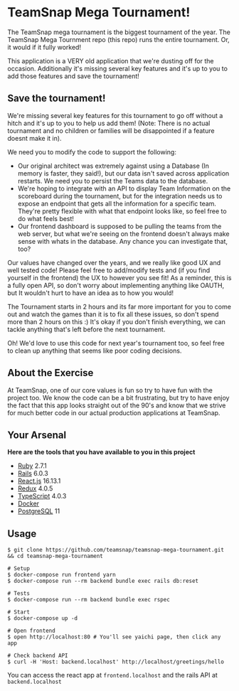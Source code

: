 # TeamSnap Mega Tournament!

The TeamSnap mega tournament is the biggest tournament of the year. The TeamSnap Mega Tournment repo (this repo) runs the entire tournament. Or, it would if it fully worked!

This application is a VERY old application that we're dusting off for the occasion. Additionally it's missing several key features and it's up to you to add those features and save the tournament!

## Save the tournament!

We're missing several key features for this tournament to go off without a hitch and it's up to you to help us add them! (Note: There is no actual tournament and no children or families will be disappointed if a feature doesnt make it in).

We need you to modify the code to support the following:
- Our original architect was extremely against using a Database (In memory is faster, they said!), but our data isn't saved across application restarts. We need you to persist the Teams data to the database.
- We're hoping to integrate with an API to display Team Information on the scoreboard during the tournament, but for the integration needs us to expose an endpoint that gets all the information for a specific team. They're pretty flexible with what that endpoint looks like, so feel free to do what feels best!
- Our frontend dashboard is supposed to be pulling the teams from the web server, but what we're seeing on the frontend doesn't always make sense with whats in the database. Any chance you can investigate that, too?

Our values have changed over the years, and we really like good UX and well tested code! Please feel free to add/modify tests and (if you find yourself in the frontend) the UX to however you see fit! As a reminder, this is a fully open API, so don't worry about implementing anything like OAUTH, but It wouldn't hurt to have an idea as to how you would!

The Tournament starts in 2 hours and its far more important for you to come out and watch the games than it is to fix all these issues, so don't spend more than 2 hours on this :) It's okay if you don't finish everything, we can tackle anything that's left before the next tournament.

Oh! We'd love to use this code for next year's tournament too, so feel free to clean up anything that seems like poor coding decisions.

## About the Exercise

At TeamSnap, one of our core values is fun so try to have fun with the project too. We know the code can be a bit frustrating, but try to have enjoy the fact that this app looks straight out of the 90's and know that we strive for much better code in our actual production applications at TeamSnap.

## Your Arsenal

**Here are the tools that you have available to you in this project**

- [Ruby](https://www.ruby-lang.org/en/) 2.7.1
- [Rails](https://rubyonrails.org/) 6.0.3
- [React.js](https://reactjs.org/) 16.13.1
- [Redux](https://redux.js.org/) 4.0.5
- [TypeScript](https://www.typescriptlang.org/) 4.0.3
- [Docker](https://docs.docker.com/)
- [PostgreSQL](https://www.postgresql.org/) 11

## Usage

```shell
$ git clone https://github.com/teamsnap/teamsnap-mega-tournament.git && cd teamsnap-mega-tournament

# Setup
$ docker-compose run frontend yarn
$ docker-compose run --rm backend bundle exec rails db:reset

# Tests
$ docker-compose run --rm backend bundle exec rspec

# Start
$ docker-compose up -d

# Open frontend
$ open http://localhost:80 # You'll see yaichi page, then click any app

# Check backend API
$ curl -H 'Host: backend.localhost' http://localhost/greetings/hello
```

You can access the react app at `frontend.localhost` and the rails API at `backend.localhost`
